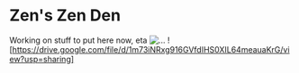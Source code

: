 # Zen's Zen Den
Working on stuff to put here now, eta ![...](https://user-images.githubusercontent.com/231157/174850666-f87ee2fe-86d8-4750-9cbb-0d5d2e8ce563.gif)
![https://drive.google.com/file/d/1m73iNRxg916GVfdIHS0XIL64meauaKrG/view?usp=sharing]
